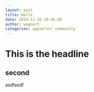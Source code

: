 ```yaml
---
layout: post
title: Hallo
date: 2014-12-16 10:46:48
author: wagnert
categories: appserver community
---
```


# This is the headline
## second

asdfasdf
